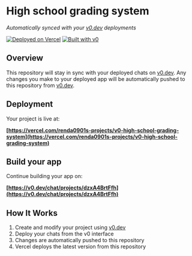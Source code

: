# High school grading system

*Automatically synced with your [v0.dev](https://v0.dev) deployments*

[![Deployed on Vercel](https://img.shields.io/badge/Deployed%20on-Vercel-black?style=for-the-badge&logo=vercel)](https://vercel.com/renda0901s-projects/v0-high-school-grading-system)
[![Built with v0](https://img.shields.io/badge/Built%20with-v0.dev-black?style=for-the-badge)](https://v0.dev/chat/projects/dzxA4BrtFfh)

## Overview

This repository will stay in sync with your deployed chats on [v0.dev](https://v0.dev).
Any changes you make to your deployed app will be automatically pushed to this repository from [v0.dev](https://v0.dev).

## Deployment

Your project is live at:

**[https://vercel.com/renda0901s-projects/v0-high-school-grading-system](https://vercel.com/renda0901s-projects/v0-high-school-grading-system)**

## Build your app

Continue building your app on:

**[https://v0.dev/chat/projects/dzxA4BrtFfh](https://v0.dev/chat/projects/dzxA4BrtFfh)**

## How It Works

1. Create and modify your project using [v0.dev](https://v0.dev)
2. Deploy your chats from the v0 interface
3. Changes are automatically pushed to this repository
4. Vercel deploys the latest version from this repository
